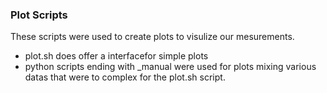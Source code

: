 ### Plot Scripts
These scripts were used to create plots to visulize our mesurements.

* plot.sh does offer a interfacefor simple plots
* python scripts ending with _manual were used for plots mixing various datas that were to complex for the plot.sh script.